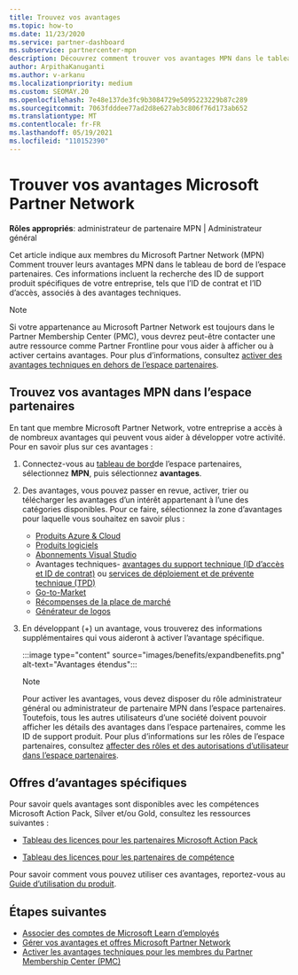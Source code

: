```yaml
---
title: Trouvez vos avantages
ms.topic: how-to
ms.date: 11/23/2020
ms.service: partner-dashboard
ms.subservice: partnercenter-mpn
description: Découvrez comment trouver vos avantages MPN dans le tableau de bord de l’espace partenaires. Contient des informations sur la recherche de votre ID d’accès et de votre ID de contrat pour les avantages techniques.
author: ArpithaKanuganti
ms.author: v-arkanu
ms.localizationpriority: medium
ms.custom: SEOMAY.20
ms.openlocfilehash: 7e48e137de3fc9b3084729e5095223229b87c289
ms.sourcegitcommit: 7063fdddee77ad2d8e627ab3c806f76d173ab652
ms.translationtype: MT
ms.contentlocale: fr-FR
ms.lasthandoff: 05/19/2021
ms.locfileid: "110152390"
---
```

# <a name="locate-your-microsoft-partner-network-benefits"></a>Trouver vos avantages Microsoft Partner Network 

**Rôles appropriés**: administrateur de partenaire MPN | Administrateur général

Cet article indique aux membres du Microsoft Partner Network (MPN) Comment trouver leurs avantages MPN dans le tableau de bord de l’espace partenaires. Ces informations incluent la recherche des ID de support produit spécifiques de votre entreprise, tels que l’ID de contrat et l’ID d’accès, associés à des avantages techniques.

>[!NOTE]
> Si votre appartenance au Microsoft Partner Network est toujours dans le Partner Membership Center (PMC), vous devrez peut-être contacter une autre ressource comme Partner Frontline pour vous aider à afficher ou à activer certains avantages. Pour plus d’informations, consultez [activer des avantages techniques en dehors de l’espace partenaires](partner-membership-center-tech-benefits-activate.md).

## <a name="find-your-mpn-benefits-in-partner-center"></a>Trouvez vos avantages MPN dans l’espace partenaires

En tant que membre Microsoft Partner Network, votre entreprise a accès à de nombreux avantages qui peuvent vous aider à développer votre activité. Pour en savoir plus sur ces avantages :

1. Connectez-vous au [tableau de bord](https://partner.microsoft.com/dashboard/home)de l’espace partenaires, sélectionnez **MPN**, puis sélectionnez **avantages**.

2. Des avantages, vous pouvez passer en revue, activer, trier ou télécharger les avantages d’un intérêt appartenant à l’une des catégories disponibles. Pour ce faire, sélectionnez la zone d’avantages pour laquelle vous souhaitez en savoir plus :

   - [Produits Azure & Cloud](mpn-benefits-azure-cloud.md)
   - [Produits logiciels](mpn-benefits-software.md)
   - [Abonnements Visual Studio](mpn-benefits-visual-studio.md)
   - Avantages techniques- [avantages du support technique (ID d’accès et ID de contrat)](mpn-benefits-technical-support.md) ou [services de déploiement et de prévente technique (TPD)](technical-benefits.md)
   - [Go-to-Market](mpn-learn-about-go-to-market-benefits.md)
   - [Récompenses de la place de marché](marketplace-rewards.md)
   - [Générateur de logos](mpn-logo-builder.md)

3. En développant (+) un avantage, vous trouverez des informations supplémentaires qui vous aideront à activer l’avantage spécifique.

   :::image type="content" source="images/benefits/expandbenefits.png" alt-text="Avantages étendus":::

   > [!NOTE]
   > Pour activer les avantages, vous devez disposer du rôle administrateur général ou administrateur de partenaire MPN dans l’espace partenaires. Toutefois, tous les autres utilisateurs d’une société doivent pouvoir afficher les détails des avantages dans l’espace partenaires, comme les ID de support produit. Pour plus d’informations sur les rôles de l’espace partenaires, consultez [affecter des rôles et des autorisations d’utilisateur dans l’espace partenaires](permissions-overview.md).

## <a name="specific-benefit-offers"></a>Offres d’avantages spécifiques

Pour savoir quels avantages sont disponibles avec les compétences Microsoft Action Pack, Silver et/ou Gold, consultez les ressources suivantes :

- [Tableau des licences pour les partenaires Microsoft Action Pack](https://assetsprod.microsoft.com/en-us/microsoft-action-pack-license-table.pdf)

- [Tableau des licences pour les partenaires de compétence](https://assetsprod.microsoft.com/mpn-maps-software-iur-competency-license-table.docx)

Pour savoir comment vous pouvez utiliser ces avantages, reportez-vous au [Guide d’utilisation du produit](https://assets.microsoft.com/MPN-MAPS-Product-Usage-Guide.pdf).

## <a name="next-steps"></a>Étapes suivantes

- [Associer des comptes de Microsoft Learn d’employés](ms-learn-associate.md)
- [Gérer vos avantages et offres Microsoft Partner Network](manage-your-partner-network-benefits.md)
- [Activer les avantages techniques pour les membres du Partner Membership Center (PMC)](partner-membership-center-tech-benefits-activate.md)
